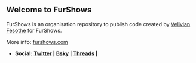 <h2>Welcome to FurShows</h2>

FurShows is an organisation repository to publish code created by <a href="https://github.com/Fesothe">Velivian Fesothe</a> for FurShows.

More info: <a href="https://furshows.com">furshows.com</a>

* <b>Social: <a href="https://twitter.com/FurShows">Twitter</a> | <a href="https://bsky.app/profile/furshows.org">Bsky</a> | <a href="https://www.threads.net/@furshows">Threads</a> | </b>
